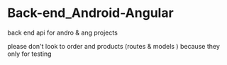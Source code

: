 # Back-end_Android-Angular
back end api  for andro &amp; ang projects

please  don't look  to  order and products (routes & models ) because they  only  for testing
